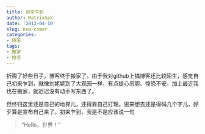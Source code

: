 ```yaml
---
title: 初来乍到
author: MatrixSpk
date: '2013-04-10'
slug: new-comer
categories:
- 随笔
tags:
- 搬家
- 惶恐
---
```

折腾了好些日子，博客终于搬家了。由于我对github上搞博客还比较陌生，感觉自己初来乍到，就像刘姥姥到了大观园一样，有点提心吊胆、惶恐不安。加上最近我也在搬家，就迟迟没有动手写东西了。

但终归这里还是自己的地界儿，还得靠自己打理。思来想去还是得码几个字儿，好歹算是宣布自己来了。初来乍到，我是不是应该说一句

> “Hello，世界！”
